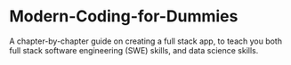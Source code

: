 # Modern-Coding-for-Dummies
A chapter-by-chapter guide on creating a full stack app, to teach you both full stack software engineering (SWE) skills, and data science skills. 
